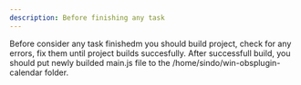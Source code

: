 ```yaml
---
description: Before finishing any task
---
```


Before consider any task finishedm you should build project, check for any errors, fix them until project builds succesfully. After successfull build, you should put newly builded main.js file to the /home/sindo/win-obsplugin-calendar folder.